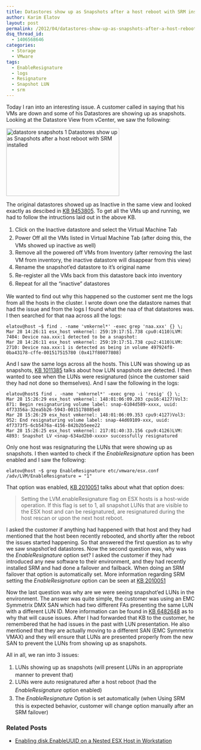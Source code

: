 ```yaml
---
title: Datastores show up as Snapshots after a host reboot with SRM installed
author: Karim Elatov
layout: post
permalink: /2012/04/datastores-show-up-as-snapshots-after-a-host-reboot-with-srm-installed/
dsq_thread_id:
  - 1406568646
categories:
  - Storage
  - VMware
tags:
  - EnableResignature
  - logs
  - Resignature
  - Snapshot LUN
  - srm
---
```

Today I ran into an interesting issue. A customer called in saying that his VMs are down and some of his Datastores are showing up as snapshots. Looking at the Datastore View from vCenter, we saw the following:

<a href="http://virtuallyhyper.com/wp-content/uploads/2012/04/datastore_snapshots_1.png" onclick="javascript:_gaq.push(['_trackEvent','outbound-article','http://virtuallyhyper.com/wp-content/uploads/2012/04/datastore_snapshots_1.png']);"><img class="alignnone size-full wp-image-968" title="datastore_snapshots_1" src="http://virtuallyhyper.com/wp-content/uploads/2012/04/datastore_snapshots_1.png" alt="datastore snapshots 1 Datastores show up as Snapshots after a host reboot with SRM installed" width="302" height="181" /></a>

The original datastores showed up as Inactive in the same view and looked exactly as descibed in <a href="http://kb.vmware.com/kb/9453805" onclick="javascript:_gaq.push(['_trackEvent','outbound-article','http://kb.vmware.com/kb/9453805']);">KB 9453805</a>. To get all the VMs up and running, we had to follow the intructions laid out in the above KB.

1.  <span style="line-height: 22px;">Click on the Inactive datastore and select the Virtual Machine Tab</span>
2.  <span style="line-height: 22px;">Power Off all the VMs listed in Virtual Machine Tab (after doing this, the VMs showed up inactive as well)</span>
3.  <span style="line-height: 22px;">Remove all the powered off VMs from Inventory (after removing the last VM from inventory, the inactive datastore will disappear from this view)</span>
4.  <span style="line-height: 22px;">Rename the snapshot&#8217;ed datastore to it&#8217;s original name</span>
5.  <span style="line-height: 22px;">Re-register all the VMs back from this datastore back into inventory</span>
6.  <span style="line-height: 22px;">Repeat for all the &#8220;inactive&#8221; datastores</span>

We wanted to find out why this happened so the customer sent me the logs from all the hosts in the cluster. I wrote down one the datastore names that had the issue and from the logs I found what the naa of that datastores was. I then searched for that naa across all the logs:

	  
	elatov@host ~$ find . -name 'vmkernel*' -exec grep 'naa.xxx' {} \;  
	Mar 28 14:26:11 esx_host vmkernel: 259:19:17:51.738 cpu0:4110)LVM: 7404: Device naa.xxx:1 detected to be a snapshot:  
	Mar 28 14:26:11 esx_host vmkernel: 259:19:17:51.738 cpu2:4110)LVM: 2710: Device naa.xxx:1 is detected as being in volume 497924f8-0ba43178-cffe-001517515780 (0x417f80077808)  
	

And I saw the same logs across all the hosts. This LUN was showing up as snapshots, <a href="http://kb.vmware.com/kb/1011385" onclick="javascript:_gaq.push(['_trackEvent','outbound-article','http://kb.vmware.com/kb/1011385']);">KB 1011385</a> talks about how LUN snapshots are detected. I then wanted to see when the LUNs were resignatured (since the customer said they had not done so themselves). And I saw the following in the logs:

	  
	elatov@host$ find . -name 'vmkernel*' -exec grep -i 'resig' {} \;  
	Mar 28 15:26:29 esx_host vmkernel: 148:01:06:09.203 cpu16:4127)Vol3: 871: Begin resignaturing volume label: snap-6104d589-xxxx, uuid: 4f73356a-32ea5b26-5943-0015178085e8  
	Mar 28 15:26:29 esx_host vmkernel: 148:01:06:09.353 cpu9:4127)Vol3: 952: End resignaturing volume label: snap-44d69109-xxx, uuid: 4f7373f5-6cb5476a-4156-842b2b5eee22  
	Mar 28 15:26:25 esx_host vmkernel: 217:01:40:33.156 cpu9:4126)LVM: 4893: Snapshot LV <snap-634ad2b0-xxxx> successfully resignatured  
	

Only one host was resignaturing the LUNs that were showing up as snapshots. I then wanted to check if the *EnableResignature* option has been enabled and I saw the following:

	  
	elatov@host ~$ grep EnableResignature etc/vmware/esx.conf  
	/adv/LVM/EnableResignature = "1"  
	

That option was enabled, <a href="http://kb.vmware.com/kb/2010051" onclick="javascript:_gaq.push(['_trackEvent','outbound-article','http://kb.vmware.com/kb/2010051']);">KB 2010051</a> talks about what that option does:

> Setting the LVM.enableResignature flag on ESX hosts is a host-wide operation. If this flag is set to 1, all snapshot LUNs that are visible to the ESX host and can be resignatured, are resignatured during the host rescan or upon the next host reboot.

I asked the customer if anything had happened with that host and they had mentioned that the host been recently rebooted, and shortly after the reboot the issues started happening. So that answered the first question as to why we saw snapshot&#8217;ed datastores. Now the second question was, why was the *EnableResignature* option set? I asked the customer if they had introduced any new software to their environment, and they had recently installed SRM and had done a failover and failback. When doing an SRM failover that option is automatically set. More information regarding SRM setting the *EnableResignature* option can be seen at <a href="http://kb.vmware.com/kb/2010051" onclick="javascript:_gaq.push(['_trackEvent','outbound-article','http://kb.vmware.com/kb/2010051']);">KB 2010051</a>

Now the last question was why are we were seeing snapshot&#8217;ed LUNs in the environment. The answer was quite simple, the customer was using an EMC Symmetrix DMX SAN which had two different FAs presenting the same LUN with a different LUN ID. More information can be found in <a href="http://kb.vmware.com/kb/6482648" onclick="javascript:_gaq.push(['_trackEvent','outbound-article','http://kb.vmware.com/kb/6482648']);">KB 6482648</a> as to why that will cause issues. After I had forwarded that KB to the customer, he remembered that he had issues in the past with LUN presentation. He also mentioned that they are actually moving to a different SAN (EMC Symmetrix VMAX) and they will ensure that LUNs are presented properly from the new SAN to prevent the LUNs from showing up as snapshots.

All in all, we ran into 3 issues:

1.  <span style="line-height: 22px;">LUNs showing up as snapshots (will present LUNs in an appropriate manner to prevent that)</span>
2.  <span style="line-height: 22px;">LUNs were auto resignatured after a host reboot (had the <em>EnableResignature</em> option enabled)</span>
3.  <span style="line-height: 22px;">The <em>EnableResignature</em> Option is set automatically (when Using SRM this is expected behavior, customer will change option manually after an SRM failover)</span>

<div class="SPOSTARBUST-Related-Posts">
  <H3>
    Related Posts
  </H3>
  
  <ul class="entry-meta">
    <li class="SPOSTARBUST-Related-Post">
      <a title="Enabling disk.EnableUUID on a Nested ESX Host in Workstation" href="http://virtuallyhyper.com/2012/08/enabling-disk-enableuuid-on-a-nested-esx-host-in-workstation/" onclick="javascript:_gaq.push(['_trackEvent','outbound-article','http://virtuallyhyper.com/2012/08/enabling-disk-enableuuid-on-a-nested-esx-host-in-workstation/']);" rel="bookmark">Enabling disk.EnableUUID on a Nested ESX Host in Workstation</a>
    </li>
  </ul>
</div>

